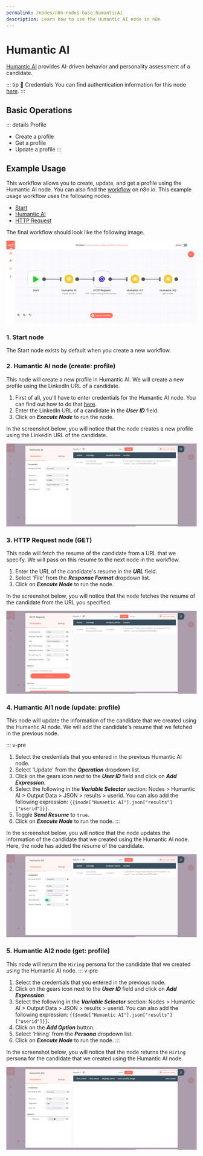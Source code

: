 ```yaml
---
permalink: /nodes/n8n-nodes-base.humanticAi
description: Learn how to use the Humantic AI node in n8n
---
```


# Humantic AI

[Humantic AI](https://humantic.ai/) provides AI-driven behavior and personality assessment of a candidate.

::: tip 🔑 Credentials
You can find authentication information for this node [here](../../../credentials/HumanticAi/README.md).
:::

## Basic Operations

::: details Profile
- Create a profile
- Get a profile
- Update a profile
:::

## Example Usage

This workflow allows you to create, update, and get a profile using the Humantic AI node. You can also find the [workflow](https://n8n.io/workflows/751) on n8n.io. This example usage workflow uses the following nodes.
- [Start](../../core-nodes/Start/README.md)
- [Humantic AI]()
- [HTTP Request](../../core-nodes/HTTPRequest/README.md)

The final workflow should look like the following image.

![A workflow with the Humantic AI node](./workflow.png)

### 1. Start node

The Start node exists by default when you create a new workflow.

### 2. Humantic AI node (create: profile)

This node will create a new profile in Humantic AI. We will create a new profile using the LinkedIn URL of a candidate.

1. First of all, you'll have to enter credentials for the Humantic AI node. You can find out how to do that [here](../../../credentials/HumanticAi/README.md).
2. Enter the LinkedIn URL of a candidate in the ***User ID*** field.
3. Click on ***Execute Node*** to run the node.

In the screenshot below, you will notice that the node creates a new profile using the LinkedIn URL of the candidate.

![Using the Humantic AI node to create a new profile](./HumanticAi_node.png)

### 3. HTTP Request node (GET)

This node will fetch the resume of the candidate from a URL that we specify. We will pass on this resume to the next node in the workflow.

1. Enter the URL of the candidate's resume in the ***URL*** field.
2. Select 'File' from the ***Response Format*** dropdown list.
3. Click on ***Execute Node*** to run the node.

In the screenshot below, you will notice that the node fetches the resume of the candidate from the URL you specified.

![Using the HTTP Request node to fetch a resume](./HTTPRequest_node.png)
  
### 4. Humantic AI1 node (update: profile)

This node will update the information of the candidate that we created using the Humantic AI node. We will add the candidate's resume that we fetched in the previous node.

::: v-pre
1. Select the credentials that you entered in the previous Humantic AI node.
2. Select 'Update' from the ***Operation*** dropdown list.
3. Click on the gears icon next to the ***User ID*** field and click on ***Add Expression***.
4. Select the following in the ***Variable Selector*** section: Nodes > Humantic AI > Output Data > JSON > results > userid. You can also add the following expression: `{{$node["Humantic AI"].json["results"]["userid"]}}`.
5. Toggle ***Send Resume*** to `true`.
6. Click on ***Execute Node*** to run the node.
:::

In the screenshot below, you will notice that the node updates the information of the candidate that we created using the Humantic AI node. Here, the node has added the resume of the candidate.

![Using the Humantic AI node to add resume to the candidate's profile](./HumanticAi1_node.png)

### 5. Humantic AI2 node (get: profile)

This node will return the `Hiring` persona for the candidate that we created using the Humantic AI node. 
::: v-pre
1. Select the credentials that you entered in the previous node.
2. Click on the gears icon next to the ***User ID*** field and click on ***Add Expression***.
3. Select the following in the ***Variable Selector*** section: Nodes > Humantic AI > Output Data > JSON > results > userid. You can also add the following expression: `{{$node["Humantic AI"].json["results"]["userid"]}}`.
4. Click on the ***Add Option*** button.
5. Select 'Hiring' from the ***Persona*** dropdown list.
6. Click on ***Execute Node*** to run the node.
:::

In the screenshot below, you will notice that the node returns the `Hiring` persona for the candidate that we created using the Humantic AI node.

![Using the Humantic AI node to get the information of the candidate](./HumanticAi2_node.png)
